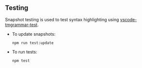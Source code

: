## Testing
Snapshot testing is used to test syntax highlighting using [vscode-tmgrammar-test](https://github.com/PanAeon/vscode-tmgrammar-test).
- To update snapshots:
    ```shell
    npm run test:update
    ```
- To run tests:
    ```shell
    npm test
    ```